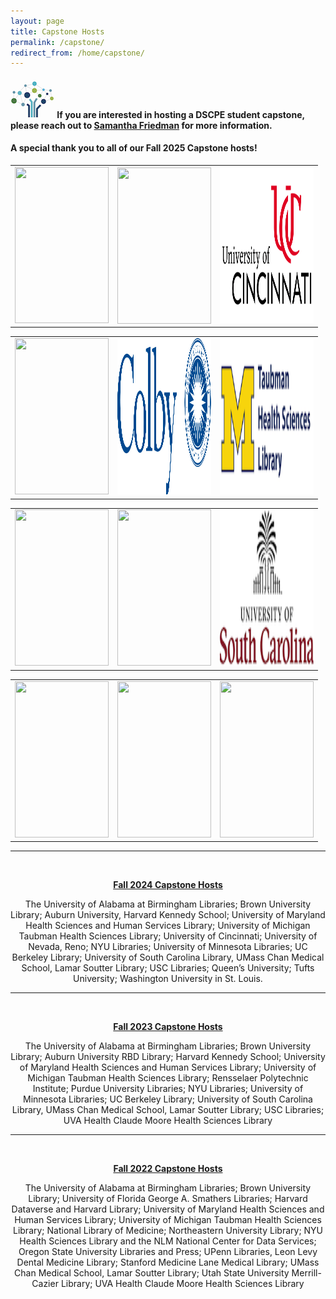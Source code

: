 ```yaml
---
layout: page
title: Capstone Hosts
permalink: /capstone/
redirect_from: /home/capstone/
---
```


#### <img src="/images/logos/DSCPElogo2.png"> <b>If you are interested in hosting a DSCPE student capstone, please reach out to [Samantha Friedman](mailto:samantha_friedman@hms.harvard.edu) for more information.</b>

#### A special thank you to all of our Fall 2025 Capstone hosts!
 
<div align="center">
<table>  
 <tr>
  <td><img src="/images/capstone_logos/alabama.png" rowspan="1" width="150" height="250"></td>
    <td><img src="/images/capstone_logos/maryland.png" rowspan="1" width="150" align="center" height="250"</td>
    <td><img src="/images/capstone_logos/Cincinnati.png" rowspan="1" width="150"  height="250"</td>
 </tr></div>
 </table>

<table>
  <tr>
    <td> <img src="/images/capstone_logos/harvardkennedy.png" rowspan="1" width="150" height="250"></td>
    <td> <img src="/images/capstone_logos/ColbyCollege.png" rowspan="1" width="150" height="250"></td>
    <td> <img src="/images/capstone_logos/UMTaubman Health.png" rowspan="1" width="150" height="250"></td>
   </tr>
   
</table>

<table>
  <tr>
  <td> <img src="/images/capstone_logos/minnesota.png" rowspan="1" width="150" height="250"></td>
  <td> <img src="/images/capstone_logos/ucb_library.png" rowspan="1" width="150" height="250"></td>
  <td> <img src="/images/capstone_logos/uscarolina.png" rowspan="1" width="150" height="250"></td></tr>
 
</table>

<table>
<tr>
<td> <img src="/images/capstone_logos/umass.png" rowspan="1" width="150" height="250"></td>
  <td> <img src="/images/capstone_logos/usc.png" rowspan="1" width="150" height="250"></td>
  <td> <img src="/images/capstone_logos/virginia.png" rowspan="1" width="150" height="250"></td>
</tr>

</table>

----


<br>

<b><ins>Fall 2024 Capstone Hosts </ins> </b><br>

The University of Alabama at Birmingham Libraries; Brown University Library; Auburn University, Harvard Kennedy School; University of Maryland Health Sciences and Human Services Library; University of Michigan Taubman Health Sciences Library; University of Cincinnati; University of Nevada, Reno; NYU Libraries; University of Minnesota Libraries; UC Berkeley Library; University of South Carolina Library, UMass Chan Medical School, Lamar Soutter Library; USC Libraries; Queen’s University; Tufts University; Washington University in St. Louis. 

---
<br>


<b><ins>Fall 2023 Capstone Hosts </ins> </b><br>


The University of Alabama at Birmingham Libraries; Brown University Library; Auburn University RBD Library; Harvard Kennedy School; University of Maryland Health Sciences and Human Services Library; University of Michigan Taubman Health Sciences Library; Rensselaer Polytechnic Institute; Purdue University Libraries; NYU Libraries; University of Minnesota Libraries; UC Berkeley Library; University of South Carolina Library, UMass Chan Medical School, Lamar Soutter Library; USC Libraries; UVA Health Claude Moore Health Sciences Library

---
<br>


<b><ins>Fall 2022 Capstone Hosts </ins> </b><br>


The University of Alabama at Birmingham Libraries; Brown University Library; University of Florida George A. Smathers Libraries; Harvard Dataverse and Harvard Library; University of Maryland Health Sciences and Human Services Library; University of Michigan Taubman Health Sciences Library; National Library of Medicine; Northeastern University Library; NYU Health Sciences Library and the NLM National Center for Data Services; Oregon State University Libraries and Press; UPenn Libraries, Leon Levy Dental Medicine Library; Stanford Medicine Lane Medical Library; UMass Chan Medical School, Lamar Soutter Library; Utah State University Merrill-Cazier Library; UVA Health Claude Moore Health Sciences Library

         
